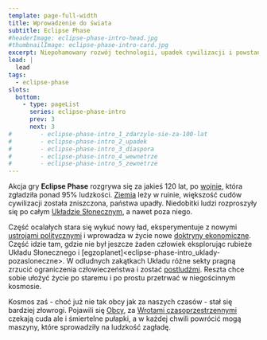 ```yaml
---
template: page-full-width
title: Wprowadzenie do świata 
subtitle: Eclipse Phase
#headerImage: eclipse-phase-intro-head.jpg
#thumbnailImage: eclipse-phase-intro-card.jpg
excerpt: Niepohamowany rozwój technologii, upadek cywilizacji i powstanie transludzkiej diaspory w Układzie Słonecznym
lead: |
  lead
tags: 
  - eclipse-phase
slots:
  bottom:
    - type: pageList
      series: eclipse-phase-intro
      prev: 3
      next: 3
#        - eclipse-phase-intro_1_zdarzylo-sie-za-100-lat
#        - eclipse-phase-intro_2_upadek
#        - eclipse-phase-intro_3_diaspora
#        - eclipse-phase-intro_4_wewnetrze
#        - eclipse-phase-intro_5_zewnetrze
---
```

Akcja gry **Eclipse Phase** rozgrywa się za jakieś 120 lat, po [wojnie](Upadek.md), która zgładziła ponad 95% ludzkości. [Ziemia](Ziemia.md) leży w ruinie, większość cudów cywilizacji została zniszczona, państwa upadły. Niedobitki ludzi rozproszyły się po całym [Układzie Słonecznym](Atlas.md"), a nawet poza niego.

Część ocalałych stara się wykuć nowy ład, eksperymentuje z nowymi [ustrojami politycznymi](Encyklopedia/Bloki-polityczne.md) i wprowadza w życie nowe [doktryny ekonomiczne](Encyklopedia/Ekonomie.md). Część idzie tam, gdzie nie był jeszcze żaden człowiek eksplorując rubieże Układu Słonecznego i [egzoplanet]<eclipse-phase-intro_uklady-pozasloneczne>. W odludnych zakątkach Układu różne sekty pragną zrzucić ograniczenia człowieczeństwa i zostać [postludźmi](Encyklopedia/Postludzie.md). Reszta chce sobie ułożyć życie po staremu i po prostu przetrwać w niegościnnym kosmosie.

Kosmos zaś - choć już nie tak obcy jak za naszych czasów - stał się bardziej złowrogi. Pojawili się [Obcy](Encyklopedia/Faktorzy.md), za [Wrotami czasoprzestrzennymi](Encyklopedia/Wrota-pandoriańskie) czekają cuda ale i śmiertelne pułapki, a w każdej chwili powrócić mogą maszyny, które sprowadziły na ludzkość zagładę.
